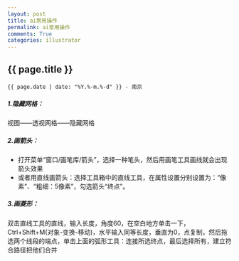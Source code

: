 ```yaml
---
layout: post
title: ai常用操作
permalink: ai常用操作
comments: True
categories: illustrator
---
```


## {{ page.title }}

`{{ page.date | date: "%Y.%-m.%-d" }} - 南京`

##### 1.隐藏网格：  
视图——透视网格——隐藏网格

##### 2.画箭头：    
* 打开菜单“窗口/画笔库/箭头”，选择一种笔头，然后用画笔工具画线就会出现箭头效果
* 或者用直线画箭头：选择工具箱中的直线工具，在属性设置分别设置为：“像素”、“粗细：5像素”，勾选箭头“终点”。

##### 3.画菱形：  
双击直线工具的直线，输入长度，角度60，在空白地方单击一下，Ctrl+Shift+M(对象-变换-移动)，水平输入同等长度，垂直为0，点复制，然后拖选两个线段的端点，单击上面的弧形工具：连接所选终点，最后选择所有，建立符合路径把他们合并